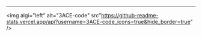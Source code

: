 ---
<img algi="left" alt="3ACE-code" src"https://github-readme-stats.vercel.app/api?username=3ACE-code_icons=true&hide_border=true" />
